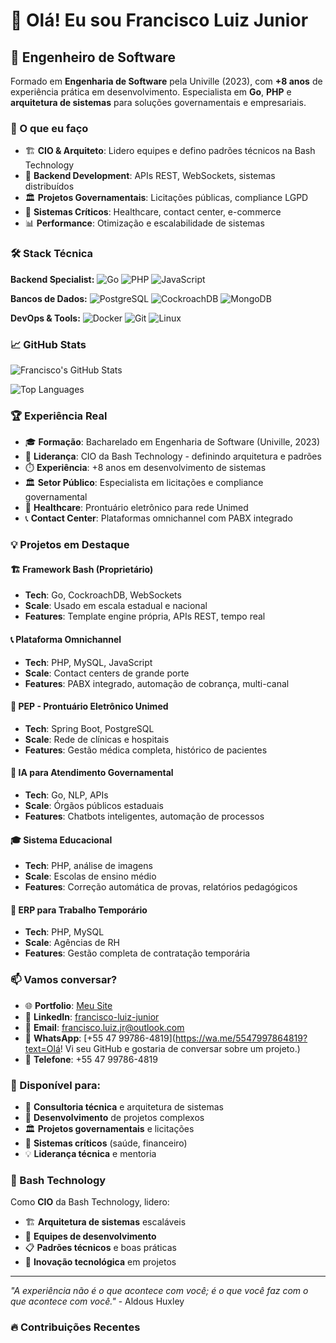 # 👋 Olá! Eu sou Francisco Luiz Junior

## 🚀 Engenheiro de Software

Formado em **Engenharia de Software** pela Univille (2023), com **+8 anos** de experiência prática em desenvolvimento. Especialista em **Go**, **PHP** e **arquitetura de sistemas** para soluções governamentais e empresariais.

### 💼 O que eu faço
- 🏗️ **CIO & Arquiteto**: Lidero equipes e defino padrões técnicos na Bash Technology
- 🔧 **Backend Development**: APIs REST, WebSockets, sistemas distribuídos
- 🏛️ **Projetos Governamentais**: Licitações públicas, compliance LGPD
- 🏥 **Sistemas Críticos**: Healthcare, contact center, e-commerce
- 📊 **Performance**: Otimização e escalabilidade de sistemas

### 🛠️ Stack Técnica

**Backend Specialist:**
![Go](https://img.shields.io/badge/-Go-00ADD8?style=flat-square&logo=go&logoColor=white)
![PHP](https://img.shields.io/badge/-PHP-777BB4?style=flat-square&logo=php&logoColor=white)
![JavaScript](https://img.shields.io/badge/-JavaScript-F7DF1E?style=flat-square&logo=javascript&logoColor=black)

**Bancos de Dados:**
![PostgreSQL](https://img.shields.io/badge/-PostgreSQL-336791?style=flat-square&logo=postgresql&logoColor=white)
![CockroachDB](https://img.shields.io/badge/-CockroachDB-6933FF?style=flat-square&logo=cockroachlabs&logoColor=white)
![MongoDB](https://img.shields.io/badge/-MongoDB-47A248?style=flat-square&logo=mongodb&logoColor=white)

**DevOps & Tools:**
![Docker](https://img.shields.io/badge/-Docker-2496ED?style=flat-square&logo=docker&logoColor=white)
![Git](https://img.shields.io/badge/-Git-F05032?style=flat-square&logo=git&logoColor=white)
![Linux](https://img.shields.io/badge/-Linux-FCC624?style=flat-square&logo=linux&logoColor=black)

### 📈 GitHub Stats

![Francisco's GitHub Stats](https://github-readme-stats.vercel.app/api?username=jrluiz96&show_icons=true&theme=dark&hide_border=true&bg_color=0D1117)

![Top Languages](https://github-readme-stats.vercel.app/api/top-langs/?username=jrluiz96&layout=compact&theme=dark&hide_border=true&bg_color=0D1117)

### 🏆 Experiência Real

- 🎓 **Formação**: Bacharelado em Engenharia de Software (Univille, 2023)
- 👔 **Liderança**: CIO da Bash Technology - definindo arquitetura e padrões
- ⏱️ **Experiência**: +8 anos em desenvolvimento de sistemas
- 🏛️ **Setor Público**: Especialista em licitações e compliance governamental
- 🏥 **Healthcare**: Prontuário eletrônico para rede Unimed
- 📞 **Contact Center**: Plataformas omnichannel com PABX integrado

### 💡 Projetos em Destaque

#### 🏗️ Framework Bash (Proprietário)
- **Tech**: Go, CockroachDB, WebSockets
- **Scale**: Usado em escala estadual e nacional
- **Features**: Template engine própria, APIs REST, tempo real

#### 📞 Plataforma Omnichannel
- **Tech**: PHP, MySQL, JavaScript
- **Scale**: Contact centers de grande porte
- **Features**: PABX integrado, automação de cobrança, multi-canal

#### 🏥 PEP - Prontuário Eletrônico Unimed
- **Tech**: Spring Boot, PostgreSQL
- **Scale**: Rede de clínicas e hospitais
- **Features**: Gestão médica completa, histórico de pacientes

#### 🤖 IA para Atendimento Governamental
- **Tech**: Go, NLP, APIs
- **Scale**: Órgãos públicos estaduais
- **Features**: Chatbots inteligentes, automação de processos

#### 🎓 Sistema Educacional
- **Tech**: PHP, análise de imagens
- **Scale**: Escolas de ensino médio
- **Features**: Correção automática de provas, relatórios pedagógicos

#### 💼 ERP para Trabalho Temporário
- **Tech**: PHP, MySQL
- **Scale**: Agências de RH
- **Features**: Gestão completa de contratação temporária

### 📫 Vamos conversar?

- 🌐 **Portfolio**: [Meu Site](https://jrluiz.com.br)
- 💼 **LinkedIn**: [francisco-luiz-junior](https://www.linkedin.com/in/francisco-luiz-junior-493918116/)
- 📧 **Email**: francisco.luiz.jr@outlook.com
- 💬 **WhatsApp**: [+55 47 99786-4819](https://wa.me/5547997864819?text=Olá! Vi seu GitHub e gostaria de conversar sobre um projeto.)
- 📱 **Telefone**: +55 47 99786-4819

### 🎯 Disponível para:
- 🤝 **Consultoria técnica** e arquitetura de sistemas
- 🚀 **Desenvolvimento** de projetos complexos
- 🏛️ **Projetos governamentais** e licitações
- 🏥 **Sistemas críticos** (saúde, financeiro)
- 💡 **Liderança técnica** e mentoria

### 🏢 Bash Technology
Como **CIO** da Bash Technology, lidero:
- 🏗️ **Arquitetura de sistemas** escaláveis
- 👥 **Equipes de desenvolvimento**
- 📋 **Padrões técnicos** e boas práticas
- 🚀 **Inovação tecnológica** em projetos

---

*"A experiência não é o que acontece com você; é o que você faz com o que acontece com você."* - Aldous Huxley

### 🔥 Contribuições Recentes
<!--START_SECTION:activity-->
<!--END_SECTION:activity-->
